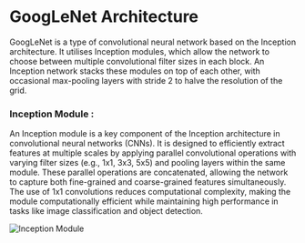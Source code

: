 # GoogLeNet Architecture
GoogLeNet is a type of convolutional neural network based on the Inception architecture. It utilises Inception modules, which allow the network to choose between multiple convolutional filter sizes in each block. An Inception network stacks these modules on top of each other, with occasional max-pooling layers with stride 2 to halve the resolution of the grid.

### Inception Module : 
An Inception module is a key component of the Inception architecture in convolutional neural networks (CNNs). It is designed to efficiently extract features at multiple scales by applying parallel convolutional operations with varying filter sizes (e.g., 1x1, 3x3, 5x5) and pooling layers within the same module. These parallel operations are concatenated, allowing the network to capture both fine-grained and coarse-grained features simultaneously. The use of 1x1 convolutions reduces computational complexity, making the module computationally efficient while maintaining high performance in tasks like image classification and object detection.

![Inception Module](https://github.com/user-attachments/assets/14371a02-9d29-4f2f-9ac1-4c311f69517e)
